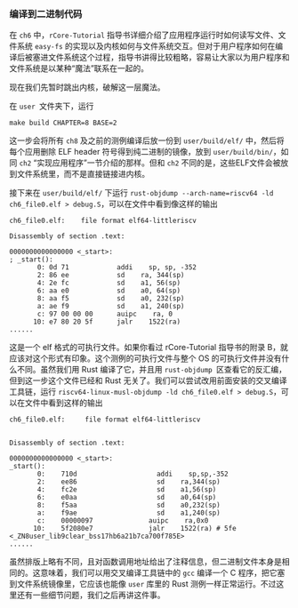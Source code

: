 ### 编译到二进制代码

在 `ch6` 中，`rCore-Tutorial` 指导书详细介绍了应用程序运行时如何读写文件、文件系统 `easy-fs` 的实现以及内核如何与文件系统交互。但对于用户程序如何在编译后被塞进文件系统这个过程，指导书讲得比较粗略，容易让大家以为用户程序和文件系统是以某种“魔法”联系在一起的。

现在我们先暂时跳出内核，破解这一层魔法。

在 `user `文件夹下，运行

```
make build CHAPTER=8 BASE=2
```

这一步会将所有 `ch8` 及之前的测例编译后放一份到 `user/build/elf/` 中，然后将每个应用删除 ELF header 符号得到纯二进制的镜像，放到 `user/build/bin/`，如同 `ch2` “实现应用程序”一节介绍的那样。但和 `ch2` 不同的是，这些ELF文件会被放到文件系统里，而不是直接链接进内核。

接下来在 `user/build/elf/` 下运行 `rust-objdump --arch-name=riscv64 -ld ch6_file0.elf > debug.S`，可以在文件中看到像这样的输出

```asm6502
ch6_file0.elf:    file format elf64-littleriscv

Disassembly of section .text:

0000000000000000 <_start>:
; _start():
       0: 0d 71            addi    sp, sp, -352
       2: 86 ee            sd    ra, 344(sp)
       4: 2e fc            sd    a1, 56(sp)
       6: aa e0            sd    a0, 64(sp)
       8: aa f5            sd    a0, 232(sp)
       a: ae f9            sd    a1, 240(sp)
       c: 97 00 00 00      auipc    ra, 0
      10: e7 80 20 5f      jalr    1522(ra)
......
```

这是一个 elf 格式的可执行文件。如果你看过 rCore-Tutorial 指导书的附录 B，就应该对这个形式有印象。这个测例的可执行文件与整个 OS 的可执行文件并没有什么不同。虽然我们用 Rust 编译了它，并且用 `rust-objdump `区查看它的反汇编，但到这一步这个文件已经和 Rust 无关了。我们可以尝试改用前面安装的交叉编译工具链，运行 `riscv64-linux-musl-objdump -ld ch6_file0.elf > debug.S`，可以在文件中看到这样的输出

```asm6502
ch6_file0.elf:     file format elf64-littleriscv


Disassembly of section .text:

0000000000000000 <_start>:
_start():
       0:    710d                    addi    sp,sp,-352
       2:    ee86                    sd    ra,344(sp)
       4:    fc2e                    sd    a1,56(sp)
       6:    e0aa                    sd    a0,64(sp)
       8:    f5aa                    sd    a0,232(sp)
       a:    f9ae                    sd    a1,240(sp)
       c:    00000097              auipc    ra,0x0
      10:    5f2080e7              jalr    1522(ra) # 5fe <_ZN8user_lib9clear_bss17hb6a21b7ca700f785E>
......
```

虽然排版上略有不同，且对函数调用地址给出了注释信息，但二进制文件本身是相同的。这意味着，我们可以用交叉编译工具链中的 `gcc` 编译一个 C 程序，把它塞到文件系统镜像里，它应该也能像 `user` 库里的 Rust 测例一样正常运行。不过这里还有一些细节问题，我们之后再讲这件事。 
